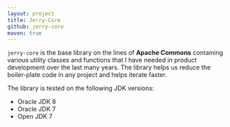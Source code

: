 ```yaml
---
layout: project
title: Jerry-Core
github: jerry-core
maven: true
---
```


`jerry-core` is the base library on the lines of **Apache Commons** containing various utility classes and functions
that I have needed in product development over the last many years. The library helps us reduce the boiler-plate code
in any project and helps iterate faster.

The library is tested on the following JDK versions:

* Oracle JDK 8
* Oracle JDK 7
* Open JDK 7

